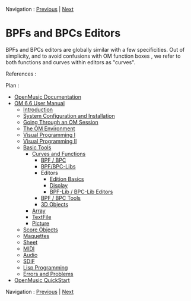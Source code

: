 
Navigation : [Previous](MultiBPF "page précédente\(BPF/BPC-
Libs\)") | [Next](Edition "Next\(Edition Basics\)")

# BPFs and BPCs Editors

BPFs and BPCs editors are globally similar with a few specificities. Out of
simplicity, and to avoid confusions with OM  function boxes , we refer to both
functions and  curves within editors as "curves".

References :

Plan :

  * [OpenMusic Documentation](OM-Documentation)
  * [OM 6.6 User Manual](OM-User-Manual)
    * [Introduction](00-Sommaire)
    * [System Configuration and Installation](Installation)
    * [Going Through an OM Session](Goingthrough)
    * [The OM Environment](Environment)
    * [Visual Programming I](BasicVisualProgramming)
    * [Visual Programming II](AdvancedVisualProgramming)
    * [Basic Tools](BasicObjects)
      * [Curves and Functions](CurvesAndFunctions)
        * [BPF / BPC](BPF-BPC)
        * [BPF/BPC-Libs](MultiBPF)
        * Editors
          * [Edition Basics](Edition)
          * [Display](Display)
          * [BPF-Lib / BPC-Lib Editors](BPFLibEditors)
        * [BPF / BPC Tools](Tools)
        * [3D Objects](3D)
      * [Array](ClassArray)
      * [TextFile](textfile)
      * [Picture](Picture)
    * [Score Objects](ScoreObjects)
    * [Maquettes](Maquettes)
    * [Sheet](Sheet)
    * [MIDI](MIDI)
    * [Audio](Audio)
    * [SDIF](SDIF)
    * [Lisp Programming](Lisp)
    * [Errors and Problems](errors)
  * [OpenMusic QuickStart](QuickStart-Chapters)

Navigation : [Previous](MultiBPF "page précédente\(BPF/BPC-
Libs\)") | [Next](Edition "Next\(Edition Basics\)")

